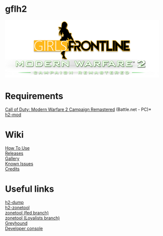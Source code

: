 # gflh2
![](https://github.com/Loyalists/gflh2/blob/main/assets/logo.png?raw=true)

# Requirements
[Call of Duty: Modern Warfare 2 Campaign Remastered](https://us.shop.battle.net/en-us/product/call-of-duty-modern-warfare-2-campaign-remastered) (Battle.net - PC)*  
[h2-mod](https://github.com/fedddddd/h2-mod)

# Wiki
[How To Use](https://github.com/Loyalists/gflh2/wiki/How-To-Use)   
[Releases](https://github.com/Loyalists/gflh2/releases/tag/1.0)   
[Gallery](https://github.com/Loyalists/gflh2/wiki/Gallery)   
[Known Issues](https://github.com/Loyalists/gflh2/wiki/Known-Issues)   
[Credits](https://github.com/Loyalists/gflh2/wiki/Credits)   

# Useful links
[h2-dump](https://github.com/fedddddd/h2-dump)   
[h2-zonetool](https://github.com/fedddddd/h2-zonetool)   
[zonetool (fed branch)](https://github.com/fedddddd/zonetool/tree/h2)   
[zonetool (Loyalists branch)](https://github.com/Loyalists/zonetool)   
[Greyhound](https://github.com/Scobalula/Greyhound)   
[Developer console](https://callofduty.fandom.com/wiki/Developer_console)   
